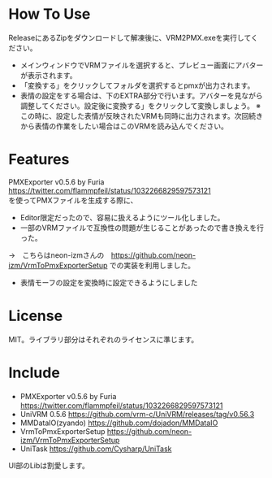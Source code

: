 # How To Use
ReleaseにあるZipをダウンロードして解凍後に、VRM2PMX.exeを実行してください。

- メインウィンドウでVRMファイルを選択すると、プレビュー画面にアバターが表示されます。
- 「変換する」をクリックしてフォルダを選択するとpmxが出力されます。
- 表情の設定をする場合は、下のEXTRA部分で行います。アバターを見ながら調整してください。設定後に変換する」をクリックして変換しましょう。
※この時に、設定した表情が反映されたVRMも同時に出力されます。次回続きから表情の作業をしたい場合はこのVRMを読み込んでください。

# Features
PMXExporter v0.5.6 by Furia https://twitter.com/flammpfeil/status/1032266829597573121  
を使ってPMXファイルを生成する際に、

- Editor限定だったので、容易に扱えるようにツール化しました。
- 一部のVRMファイルで互換性の問題が生じることがあったので書き換えを行った。

→　こちらはneon-izmさんの　https://github.com/neon-izm/VrmToPmxExporterSetup
での実装を利用しました。
- 表情モーフの設定を変換時に設定できるようにしました

# License
MIT。ライブラリ部分はそれぞれのライセンスに準じます。

# Include
- PMXExporter v0.5.6 by Furia　https://twitter.com/flammpfeil/status/1032266829597573121  
- UniVRM 0.5.6 https://github.com/vrm-c/UniVRM/releases/tag/v0.56.3
- MMDataIO(zyando) https://github.com/dojadon/MMDataIO
- VrmToPmxExporterSetup https://github.com/neon-izm/VrmToPmxExporterSetup
- UniTask https://github.com/Cysharp/UniTask

UI部のLibは割愛します。
